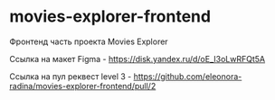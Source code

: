 # movies-explorer-frontend
Фронтенд часть проекта Movies Explorer

Ссылка на макет Figma - https://disk.yandex.ru/d/oE_I3oLwRFQt5A

Ссылка на пул реквест level 3 - https://github.com/eleonora-radina/movies-explorer-frontend/pull/2
